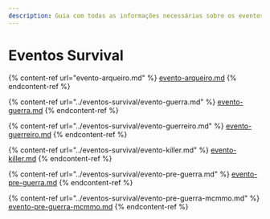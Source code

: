 ```yaml
---
description: Guia com todas as informações necessárias sobre os eventos do Survival.
---
```


# Eventos Survival

{% content-ref url="evento-arqueiro.md" %}
[evento-arqueiro.md](evento-arqueiro.md)
{% endcontent-ref %}

{% content-ref url="../eventos-survival/evento-guerra.md" %}
[evento-guerra.md](../eventos-survival/evento-guerra.md)
{% endcontent-ref %}

{% content-ref url="../eventos-survival/evento-guerreiro.md" %}
[evento-guerreiro.md](../eventos-survival/evento-guerreiro.md)
{% endcontent-ref %}

{% content-ref url="../eventos-survival/evento-killer.md" %}
[evento-killer.md](../eventos-survival/evento-killer.md)
{% endcontent-ref %}

{% content-ref url="../eventos-survival/evento-pre-guerra.md" %}
[evento-pre-guerra.md](../eventos-survival/evento-pre-guerra.md)
{% endcontent-ref %}

{% content-ref url="../eventos-survival/evento-pre-guerra-mcmmo.md" %}
[evento-pre-guerra-mcmmo.md](../eventos-survival/evento-pre-guerra-mcmmo.md)
{% endcontent-ref %}

